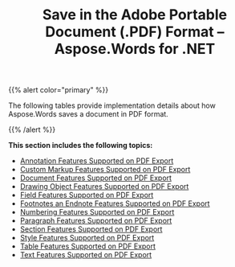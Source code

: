 ﻿---
title: Save in the Adobe Portable Document (.PDF) Format – Aspose.Words for .NET
articleTitle: Save in the Adobe Portable Document (.PDF) Format
linktitle: Save in the Adobe Portable Document (.PDF) Format
description: "Work with various features supported when saving to PDF format."
type: docs
weight: 30
url: /net/save-in-the-adobe-portable-document-pdf-format/
---

{{% alert color="primary" %}}

The following tables provide implementation details about how Aspose.Words saves a document in PDF format.

{{% /alert %}}

**This section includes the following topics:** 

- [Annotation Features Supported on PDF Export](/words/net/annotation-features-supported-on-pdf-export/)
- [Custom Markup Features Supported on PDF Export](/words/net/custom-markup-features-supported-on-pdf-export/)
- [Document Features Supported on PDF Export](/words/net/document-features-supported-on-pdf-export/)
- [Drawing Object Features Supported on PDF Export](/words/net/drawing-object-features-supported-on-pdf-export/)
- [Field Features Supported on PDF Export](/words/net/field-features-supported-on-pdf-export/)
- [Footnotes an Endnote Features Supported on PDF Export](/words/net/footnotes-and-endnote-features-supported-on-pdf-export/)
- [Numbering Features Supported on PDF Export](/words/net/numbering-features-supported-on-pdf-export/)
- [Paragraph Features Supported on PDF Export](/words/net/paragraph-features-supported-on-pdf-export/)
- [Section Features Supported on PDF Export](/words/net/section-features-supported-on-pdf-export/)
- [Style Features Supported on PDF Export](/words/net/style-features-supported-on-pdf-export/)
- [Table Features Supported on PDF Export](/words/net/table-features-supported-on-pdf-export/)
- [Text Features Supported on PDF Export](/words/net/text-features-supported-on-pdf-export/)
